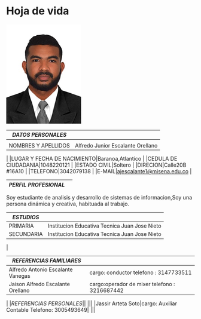 # Hoja de vida
![imagen](foto/alfredo.jpg)

| _DATOS PERSONALES_ ||
|----------------------|-----------|
|||
|NOMBRES Y APELLIDOS|Alfredo Junior Escalante Orellano
|
|LUGAR Y FECHA DE NACIMIENTO|Baranoa,Atlantico
|
|CEDULA DE CIUDADANIA|1048220121
|
|ESTADO CIVIL|Soltero
|
|DIRECION|Calle20B #16A10
|
|TELEFONO|3042079138
|
|E-MAIL|ajescalante1@misena.edu.co
|


|_PERFIL PROFESIONAL_||
|----------|-------------|

Soy estudiante de analisis y desarrollo de sistemas de informacion,Soy una persona dinámica y creativa, habituada al trabajo.


| _ESTUDIOS_||
|------------|-----------|
|PRIMARIA|Institucion Educativa Tecnica Juan Jose Nieto| 
|SECUNDARIA|Institucion Educativa Tecnica Juan Jose Nieto
|

|_REFERENCIAS FAMILIARES_| |
|------------|------------|
|Alfredo Antonio Escalante Vanegas |cargo: conductor telefono : 3147733511 |
|Jaison Alfredo Escalante Orellano|cargo:operador de mixer telefono : 3216687442
|
|_REFERENCIAS PERSONALES_||
|||
|Jassir Arteta Soto|cargo: Auxiliar Contable Telefono: 3005493649|
|||